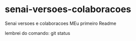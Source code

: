 # senai-versoes-colaboracoes
Senai versoes e colaboracoes
MEu primeiro Readme

lembrei do comando: git status